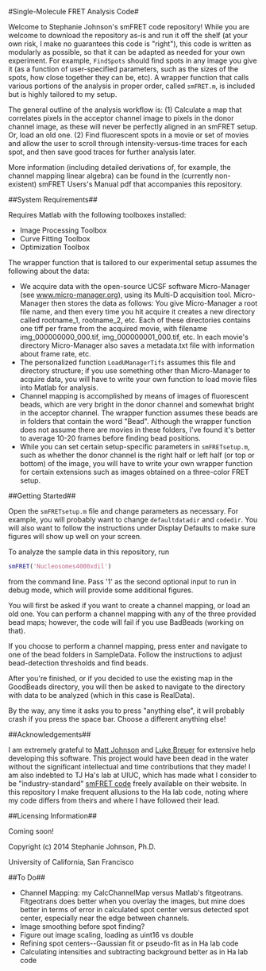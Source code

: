 #Single-Molecule FRET Analysis Code#

Welcome to Stephanie Johnson's smFRET code repository!  While you are welcome to download the repository as-is and run it off the shelf (at your own risk, I make no guarantees this code is "right"), this code is written as modularly as possible, so that it can be adapted as needed for your own experiment. For example, `FindSpots` should find spots in any image you give it (as a function of user-specified parameters, such as the sizes of the spots, how close together they can be, etc). A wrapper function that calls various portions of the analysis in proper order, called `smFRET.m`, is included but is highly tailored to my setup.

The general outline of the analysis workflow is:
(1) Calculate a map that correlates pixels in the acceptor channel image to pixels in the donor channel image, as these will never be perfectly aligned in an smFRET setup.  Or, load an old one.
(2) Find fluorescent spots in a movie or set of movies and allow the user to scroll through intensity-versus-time traces for each spot, and then save good traces for further analysis later.

More information (including detailed derivations of, for example, the channel mapping linear algebra) can be found in the (currently non-existent) smFRET Users's Manual pdf that accompanies this repository.

##System Requirements##

Requires Matlab with the following toolboxes installed:
* Image Processing Toolbox
* Curve Fitting Toolbox
* Optimization Toolbox

The wrapper function that is tailored to our experimental setup assumes the following about the data:
* We acquire data with the open-source UCSF software Micro-Manager (see www.micro-manager.org), using its Multi-D acquisition tool. Micro-Manager then stores the data as follows: You give Micro-Manager a root file name, and then every time you hit acquire it creates a new directory called rootname_1, rootname_2, etc.  Each of these directories contains one tiff per frame from the acquired movie, with filename img_000000000_000.tif, img_000000001_000.tif, etc. In each movie's directory Micro-Manager also saves a metadata.txt file with information about frame rate, etc.
* The personalized function `LoadUManagerTifs` assumes this file and directory structure; if you use something other than Micro-Manager to acquire data, you will have to write your own function to load movie files into Matlab for analysis.
* Channel mapping is accomplished by means of images of fluorescent beads, which are very bright in the donor channel and somewhat bright in the acceptor channel.  The wrapper function assumes these beads are in folders that contain the word "Bead".  Although the wrapper function does not assume there are movies in these folders, I've found it's better to average 10-20 frames before finding bead positions.
* While you can set certain setup-specific parameters in `smFRETsetup.m`, such as whether the donor channel is the right half or left half (or top or bottom) of the image, you will have to write your own wrapper function for certain extensions such as images obtained on a three-color FRET setup.  

##Getting Started##

Open the `smFRETsetup.m` file and change parameters as necessary. For example, you will probably want to change `defaultdatadir` and `codedir`.  You will also want to follow the instructions under Display Defaults to make sure figures will show up well on your screen.

To analyze the sample data in this repository, run

```matlab
smFRET('Nucleosomes4000xdil')
```

from the command line.  Pass '1' as the second optional input to run in debug mode, which will provide some additional figures.

You will first be asked if you want to create a channel mapping, or load an old one.  You can perform a channel mapping with any of the three provided bead maps; however, the code will fail if you use BadBeads (working on that).

If you choose to perform a channel mapping, press enter and navigate to one of the bead folders in SampleData.  Follow the instructions to adjust bead-detection thresholds and find beads.

After you're finished, or if you decided to use the existing map in the GoodBeads directory, you will then be asked to navigate to the directory with data to be analyzed (which in this case is RealData).

By the way, any time it asks you to press "anything else", it will probably crash if you press the space bar.  Choose a different anything else!

##Acknowledgements##

I am extremely grateful to [Matt Johnson](http://www.mit.edu/~mattjj/) and [Luke Breuer](http://luke.breuer.com/) for extensive help developing this software.  This project would have been dead in the water without the significant intellectual and time contributions that they made! I am also indebted to TJ Ha's lab at UIUC, which has made what I consider to be "industry-standard" [smFRET code](cplc.illinois.edu/software/) freely available on their website. In this repository I make frequent allusions to the Ha lab code, noting where my code differs from theirs and where I have followed their lead.

##Licensing Information##

Coming soon!

Copyright (c) 2014 Stephanie Johnson, Ph.D.

University of California, San Francisco

##To Do##
* Channel Mapping: my CalcChannelMap versus Matlab's fitgeotrans.  Fitgeotrans does better when you overlay the images, but mine does better in terms of error in calculated spot center versus detected spot center, especially near the edge between channels.
* Image smoothing before spot finding?
* Figure out image scaling, loading as uint16 vs double
* Refining spot centers--Gaussian fit or pseudo-fit as in Ha lab code
* Calculating intensities and subtracting background better as in Ha lab code 


